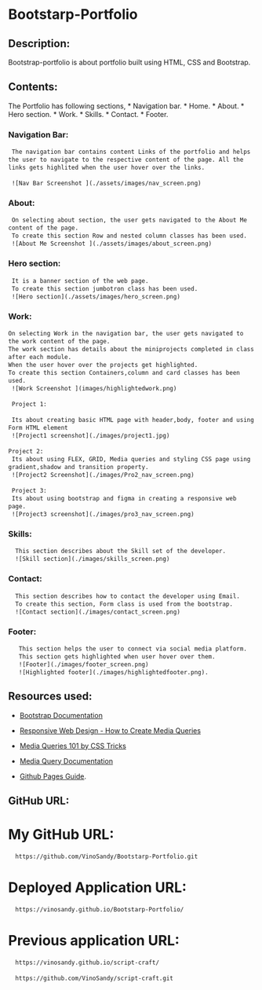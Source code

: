 # Bootstarp-Portfolio
## Description:
   Bootstrap-portfolio is about portfolio built using HTML, CSS and Bootstrap.
## Contents:
   The Portfolio has following sections,
    * Navigation bar.
    * Home.
    * About.
    * Hero section.
    * Work.
    * Skills.
    * Contact.
    * Footer.

 ### Navigation Bar:
     The navigation bar contains content Links of the portfolio and helps the user to navigate to the respective content of the page. All the links gets highlited when the user hover over the links.

     ![Nav Bar Screenshot ](./assets/images/nav_screen.png)

 ### About:
     On selecting about section, the user gets navigated to the About Me content of the page.
     To create this section Row and nested column classes has been used.
     ![About Me Screenshot ](./assets/images/about_screen.png)

 ### Hero section:
     It is a banner section of the web page.
     To create this section jumbotron class has been used.
     ![Hero section](./assets/images/hero_screen.png)    

 ### Work:
    On selecting Work in the navigation bar, the user gets navigated to the work content of the page.
    The work section has details about the miniprojects completed in class after each module.
    When the user hover over the projects get highlighted.
    To create this section Containers,column and card classes has been used.
     ![Work Screenshot ](images/highlightedwork.png)     

     Project 1:

     Its about creating basic HTML page with header,body, footer and using Form HTML element
     ![Project1 screenshot](./images/project1.jpg)

    Project 2:
     Its about using FLEX, GRID, Media queries and styling CSS page using gradient,shadow and transition property.
     ![Project2 Screenshot](./images/Pro2_nav_screen.png)

     Project 3:
     Its about using bootstrap and figma in creating a responsive web page.
     ![Project3 screenshot](./images/pro3_nav_screen.png)

   ### Skills:
      This section describes about the Skill set of the developer.
      ![Skill section](./images/skills_screen.png)

   ### Contact:
      This section describes how to contact the developer using Email.
      To create this section, Form class is used from the bootstrap.
      ![Contact section](./images/contact_screen.png)

   ### Footer:   
       This section helps the user to connect via social media platform.
       This section gets highlighted when user hover over them.
       ![Footer](./images/footer_screen.png)
       ![Highlighted footer](./images/highlightedfooter.png).

 ## Resources used:
   * [Bootstrap Documentation](https://getbootstrap.com/docs/5.3/getting-started/introduction/)

   * [Responsive Web Design - How to Create Media Queries](https://www.youtube.com/watch?v=5xzaGSYd7jM)

   * [Media Queries 101 by CSS Tricks](https://css-tricks.com/css-media-queries/)

   * [Media Query Documentation](https://www.w3schools.com/css/css_rwd_mediaqueries.asp)

   * [Github Pages Guide](https://pages.github.com/).

  ## GitHub URL:
   # My GitHub URL: 
      https://github.com/VinoSandy/Bootstarp-Portfolio.git

  # Deployed Application URL:
      https://vinosandy.github.io/Bootstarp-Portfolio/

  # Previous application URL:
      https://vinosandy.github.io/script-craft/
      
      https://github.com/VinoSandy/script-craft.git



  
   